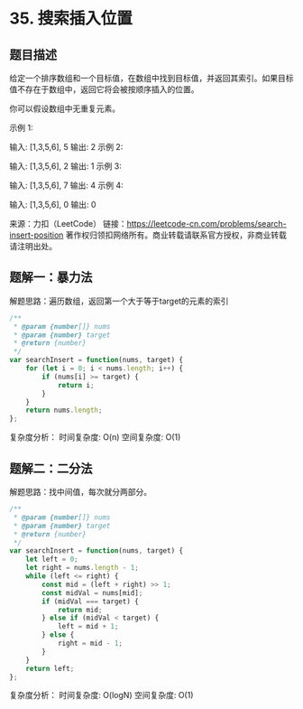 # 35. 搜索插入位置

## 题目描述

给定一个排序数组和一个目标值，在数组中找到目标值，并返回其索引。如果目标值不存在于数组中，返回它将会被按顺序插入的位置。

你可以假设数组中无重复元素。

示例 1:

输入: [1,3,5,6], 5
输出: 2
示例 2:

输入: [1,3,5,6], 2
输出: 1
示例 3:

输入: [1,3,5,6], 7
输出: 4
示例 4:

输入: [1,3,5,6], 0
输出: 0


来源：力扣（LeetCode）
链接：https://leetcode-cn.com/problems/search-insert-position
著作权归领扣网络所有。商业转载请联系官方授权，非商业转载请注明出处。

## 题解一：暴力法

解题思路：遍历数组，返回第一个大于等于target的元素的索引

```js
/**
 * @param {number[]} nums
 * @param {number} target
 * @return {number}
 */
var searchInsert = function(nums, target) {
    for (let i = 0; i < nums.length; i++) {
        if (nums[i] >= target) {
            return i;
        }
    }
    return nums.length;
};
```

复杂度分析：
时间复杂度: O(n)
空间复杂度: O(1)

## 题解二：二分法

解题思路：找中间值，每次就分两部分。

```js
/**
 * @param {number[]} nums
 * @param {number} target
 * @return {number}
 */
var searchInsert = function(nums, target) {
    let left = 0;
    let right = nums.length - 1;
    while (left <= right) {
        const mid = (left + right) >> 1;
        const midVal = nums[mid];
        if (midVal === target) {
            return mid;
        } else if (midVal < target) {
            left = mid + 1;
        } else {
            right = mid - 1;
        }
    }
    return left;
};
```

复杂度分析：
时间复杂度: O(logN)
空间复杂度: O(1)